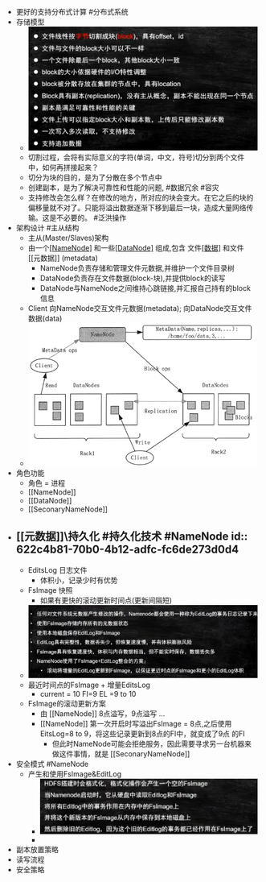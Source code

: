 - 更好的支持分布式计算 #分布式系统
- 存储模型
	- ![image.png](../assets/image_1646554841348_0.png)
	- 切割过程，会将有实际意义的字符(单词，中文，符号)切分到两个文件中，如何再拼接起来？
	- 切分为块的目的，是为了分散在多个节点中
	- 创建副本，是为了解决可靠性和性能的问题, #数据冗余 #容灾
	- 支持修改会怎么样？在修改的地方，所对应的块会变大。在它之后的块的偏移量就不对了。只能将溢出数据逐渐下移到最后一块，造成大量网络传输。这是不必要的。 #泛洪操作
- 架构设计 #主从结构
	- 主从(Master/Slaves)架构
	- 由一个[[NameNode]](主) 和一些[[DataNode]](从) 组成,包含 文件[[数据]](data) 和文件 [[元数据]] (metadata)
		- NameNode负责存储和管理文件元数据,并维护一个文件目录树
		- DataNode负责存在文件数据(block-块),并提供block的读写
		- DataNode与NameNode之间维持心跳链接,并汇报自己持有的block信息
	- Client 向NameNode交互文件元数据(metadata); 向DataNode交互文件数据(data)
	- ![image.png](../assets/image_1646968875633_0.png)
- 角色功能
	- 角色 = 进程
	- [[NameNode]]
	- [[DataNode]]
	- [[SeconaryNameNode]]
- [[元数据]]\持久化 #持久化技术 #NameNode
  id:: 622c4b81-70b0-4b12-adfc-fc6de273d0d4
	-
	- EditsLog 日志文件
		- 体积小，记录少时有优势
	- FsImage 快照
		- 如果有更快的滚动更新时间点(更新间隔短)
	- ![image.png](../assets/image_1647071489662_0.png)
	- 最近时间点的FsImage + 增量EditsLog
		- current = 10 FI=9  EL =9 to 10
	- FsImage的滚动更新方案
		- 由 [[NameNode]] 8点溢写，9点溢写 ...
		- [[NameNode]] 第一次开启时写溢出FsImage = 8点,之后使用EitsLog=8 to 9，将这些记录更新到8点的FI中，就变成了9点 的FI
			- 但此时NameNode可能会拒绝服务，因此需要寻求另一台机器来做这件事情，就是 [[SeconaryNameNode]]
- 安全模式 #NameNode
	- 产生和使用FsImage&EditLog
		- ![image.png](../assets/image_1647072259071_0.png)
		-
- 副本放置策略
- 读写流程
- 安全策略